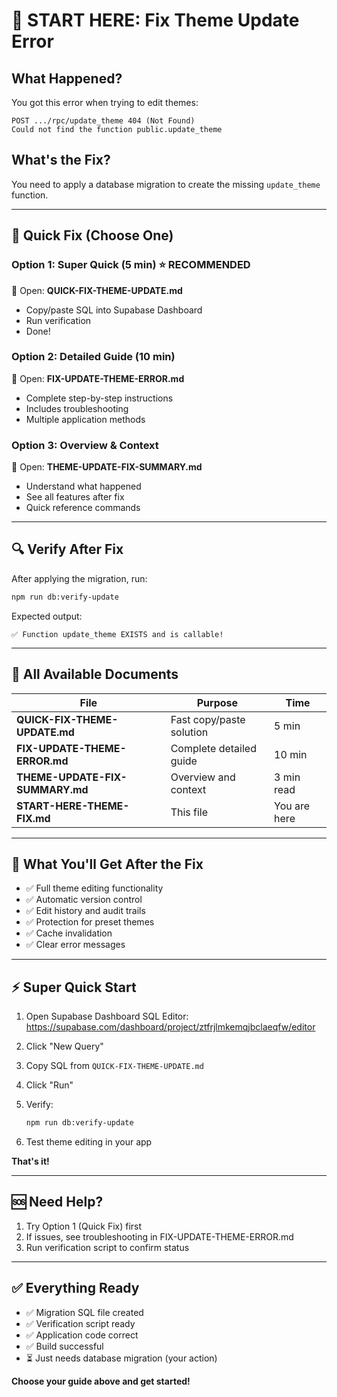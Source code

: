 # 🚨 START HERE: Fix Theme Update Error

## What Happened?
You got this error when trying to edit themes:
```
POST .../rpc/update_theme 404 (Not Found)
Could not find the function public.update_theme
```

## What's the Fix?
You need to apply a database migration to create the missing `update_theme` function.

---

## 🚀 Quick Fix (Choose One)

### Option 1: Super Quick (5 min) ⭐ RECOMMENDED
📄 Open: **QUICK-FIX-THEME-UPDATE.md**
- Copy/paste SQL into Supabase Dashboard
- Run verification
- Done!

### Option 2: Detailed Guide (10 min)
📄 Open: **FIX-UPDATE-THEME-ERROR.md**
- Complete step-by-step instructions
- Includes troubleshooting
- Multiple application methods

### Option 3: Overview & Context
📄 Open: **THEME-UPDATE-FIX-SUMMARY.md**
- Understand what happened
- See all features after fix
- Quick reference commands

---

## 🔍 Verify After Fix

After applying the migration, run:
```bash
npm run db:verify-update
```

Expected output:
```
✅ Function update_theme EXISTS and is callable!
```

---

## 📁 All Available Documents

| File | Purpose | Time |
|------|---------|------|
| **QUICK-FIX-THEME-UPDATE.md** | Fast copy/paste solution | 5 min |
| **FIX-UPDATE-THEME-ERROR.md** | Complete detailed guide | 10 min |
| **THEME-UPDATE-FIX-SUMMARY.md** | Overview and context | 3 min read |
| **START-HERE-THEME-FIX.md** | This file | You are here |

---

## 🎯 What You'll Get After the Fix

- ✅ Full theme editing functionality
- ✅ Automatic version control
- ✅ Edit history and audit trails
- ✅ Protection for preset themes
- ✅ Cache invalidation
- ✅ Clear error messages

---

## ⚡ Super Quick Start

1. Open Supabase Dashboard SQL Editor:
   https://supabase.com/dashboard/project/ztfrjlmkemqjbclaeqfw/editor

2. Click "New Query"

3. Copy SQL from `QUICK-FIX-THEME-UPDATE.md`

4. Click "Run"

5. Verify:
   ```bash
   npm run db:verify-update
   ```

6. Test theme editing in your app

**That's it!**

---

## 🆘 Need Help?

1. Try Option 1 (Quick Fix) first
2. If issues, see troubleshooting in FIX-UPDATE-THEME-ERROR.md
3. Run verification script to confirm status

---

## ✅ Everything Ready

- ✅ Migration SQL file created
- ✅ Verification script ready
- ✅ Application code correct
- ✅ Build successful
- ⏳ Just needs database migration (your action)

**Choose your guide above and get started!**
